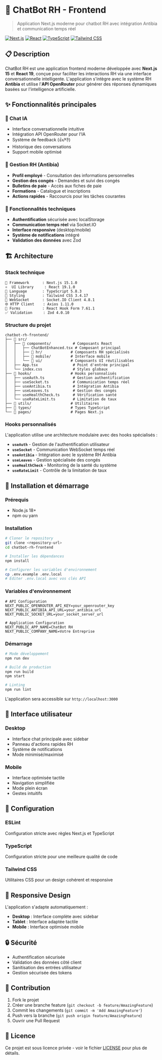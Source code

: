 # 🤖 ChatBot RH - Frontend

> Application Next.js moderne pour chatbot RH avec intégration Antibia et communication temps réel

[![Next.js](https://img.shields.io/badge/Next.js-15.1.0-black)](https://nextjs.org/)
[![React](https://img.shields.io/badge/React-19.1.0-blue)](https://reactjs.org/)
[![TypeScript](https://img.shields.io/badge/TypeScript-5.8.3-blue)](https://www.typescriptlang.org/)
[![Tailwind CSS](https://img.shields.io/badge/Tailwind-3.4.17-38B2AC)](https://tailwindcss.com/)

## 📋 Description

ChatBot RH est une application frontend moderne développée avec **Next.js 15** et **React 19**, conçue pour faciliter les interactions RH via une interface conversationnelle intelligente. L'application s'intègre avec le système RH **Antibia** et utilise l'**API OpenRouter** pour générer des réponses dynamiques basées sur l'intelligence artificielle.

## ✨ Fonctionnalités principales

### 🎯 Chat IA
- Interface conversationnelle intuitive
- Intégration API OpenRouter pour l'IA
- Système de feedback (👍/👎)
- Historique des conversations
- Support mobile optimisé

### 👥 Gestion RH (Antibia)
- **Profil employé** - Consultation des informations personnelles
- **Gestion des congés** - Demandes et suivi des congés
- **Bulletins de paie** - Accès aux fiches de paie
- **Formations** - Catalogue et inscriptions
- **Actions rapides** - Raccourcis pour les tâches courantes

### 🔧 Fonctionnalités techniques
- **Authentification** sécurisée avec localStorage
- **Communication temps réel** via Socket.IO
- **Interface responsive** (desktop/mobile)
- **Système de notifications** intégré
- **Validation des données** avec Zod

## 🏗️ Architecture

### Stack technique
```
🚀 Framework      : Next.js 15.1.0
⚛️  UI Library     : React 19.1.0
📘 Language       : TypeScript 5.8.3
🎨 Styling        : Tailwind CSS 3.4.17
🔌 WebSocket      : Socket.IO Client 4.8.1
🌐 HTTP Client    : Axios 1.11.0
📝 Forms          : React Hook Form 7.61.1
✅ Validation     : Zod 4.0.10
```

### Structure du projet
```
chatbot-rh-frontend/
├── 📁 src/
│   ├── 📁 components/          # Composants React
│   │   ├── ChatBotEnhanced.tsx # Composant principal
│   │   ├── 📁 hr/             # Composants RH spécialisés
│   │   ├── 📁 mobile/         # Interface mobile
│   │   └── 📁 ui/             # Composants UI réutilisables
│   ├── App.tsx                # Point d'entrée principal
│   └── index.css              # Styles globaux
├── 📁 hooks/                  # Hooks personnalisés
│   ├── useAuth.ts             # Gestion authentification
│   ├── useSocket.ts           # Communication temps réel
│   ├── useAntibia.ts          # Intégration Antibia
│   ├── useLeaves.ts           # Gestion des congés
│   ├── useHealthCheck.ts      # Vérification santé
│   └── useRateLimit.ts        # Limitation de taux
├── 📁 utils/                  # Utilitaires
├── 📁 types/                  # Types TypeScript
└── 📁 pages/                  # Pages Next.js
```

### Hooks personnalisés

L'application utilise une architecture modulaire avec des hooks spécialisés :

- **`useAuth`** - Gestion de l'authentification utilisateur
- **`useSocket`** - Communication WebSocket temps réel
- **`useAntibia`** - Intégration avec le système RH Antibia
- **`useLeaves`** - Gestion spécialisée des congés
- **`useHealthCheck`** - Monitoring de la santé du système
- **`useRateLimit`** - Contrôle de la limitation de taux

## 🚀 Installation et démarrage

### Prérequis
- Node.js 18+ 
- npm ou yarn

### Installation
```bash
# Cloner le repository
git clone <repository-url>
cd chatbot-rh-frontend

# Installer les dépendances
npm install

# Configurer les variables d'environnement
cp .env.example .env.local
# Éditer .env.local avec vos clés API
```

### Variables d'environnement
```env
# API Configuration
NEXT_PUBLIC_OPENROUTER_API_KEY=your_openrouter_key
NEXT_PUBLIC_ANTIBIA_API_URL=your_antibia_url
NEXT_PUBLIC_SOCKET_URL=your_socket_server_url

# Application Configuration
NEXT_PUBLIC_APP_NAME=ChatBot RH
NEXT_PUBLIC_COMPANY_NAME=Votre Entreprise
```

### Démarrage
```bash
# Mode développement
npm run dev

# Build de production
npm run build
npm start

# Linting
npm run lint
```

L'application sera accessible sur `http://localhost:3000`

## 🎨 Interface utilisateur

### Desktop
- Interface chat principale avec sidebar
- Panneau d'actions rapides RH
- Système de notifications
- Mode minimisé/maximisé

### Mobile
- Interface optimisée tactile
- Navigation simplifiée
- Mode plein écran
- Gestes intuitifs

## 🔧 Configuration

### ESLint
Configuration stricte avec règles Next.js et TypeScript

### TypeScript
Configuration stricte pour une meilleure qualité de code

### Tailwind CSS
Utilitaires CSS pour un design cohérent et responsive

## 📱 Responsive Design

L'application s'adapte automatiquement :
- **Desktop** : Interface complète avec sidebar
- **Tablet** : Interface adaptée tactile
- **Mobile** : Interface optimisée mobile

## 🔒 Sécurité

- Authentification sécurisée
- Validation des données côté client
- Sanitisation des entrées utilisateur
- Gestion sécurisée des tokens

## 🤝 Contribution

1. Fork le projet
2. Créer une branche feature (`git checkout -b feature/AmazingFeature`)
3. Commit les changements (`git commit -m 'Add AmazingFeature'`)
4. Push vers la branche (`git push origin feature/AmazingFeature`)
5. Ouvrir une Pull Request

## 📄 Licence

Ce projet est sous licence privée - voir le fichier [LICENSE](LICENSE) pour plus de détails.
